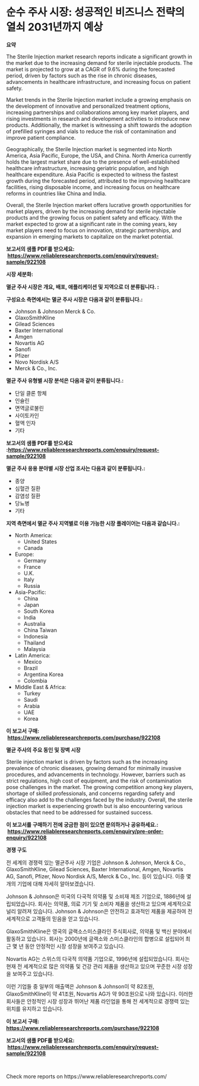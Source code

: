 <p><h1>순수 주사 시장: 성공적인 비즈니스 전략의 열쇠 2031년까지 예상</h1></p><p><strong>요약</strong></p>
<p><p>The Sterile Injection market research reports indicate a significant growth in the market due to the increasing demand for sterile injectable products. The market is projected to grow at a CAGR of 9.6% during the forecasted period, driven by factors such as the rise in chronic diseases, advancements in healthcare infrastructure, and increasing focus on patient safety.</p><p>Market trends in the Sterile Injection market include a growing emphasis on the development of innovative and personalized treatment options, increasing partnerships and collaborations among key market players, and rising investments in research and development activities to introduce new products. Additionally, the market is witnessing a shift towards the adoption of prefilled syringes and vials to reduce the risk of contamination and improve patient compliance.</p><p>Geographically, the Sterile Injection market is segmented into North America, Asia Pacific, Europe, the USA, and China. North America currently holds the largest market share due to the presence of well-established healthcare infrastructure, increasing geriatric population, and high healthcare expenditure. Asia Pacific is expected to witness the fastest growth during the forecasted period, attributed to the improving healthcare facilities, rising disposable income, and increasing focus on healthcare reforms in countries like China and India.</p><p>Overall, the Sterile Injection market offers lucrative growth opportunities for market players, driven by the increasing demand for sterile injectable products and the growing focus on patient safety and efficacy. With the market expected to grow at a significant rate in the coming years, key market players need to focus on innovation, strategic partnerships, and expansion in emerging markets to capitalize on the market potential.</p></p>
<p><strong>보고서의 샘플 PDF를 받으세요: &nbsp;<a href="https://www.reliableresearchreports.com/enquiry/request-sample/922108">https://www.reliableresearchreports.com/enquiry/request-sample/922108</a></strong></p>
<p><strong>시장 세분화:</strong></p>
<p><strong> 멸균 주사 시장은 개요, 배포, 애플리케이션 및 지역으로 더 분류됩니다. :</strong></p>
<p><strong>구성요소 측면에서는 멸균 주사 시장은 다음과 같이 분류됩니다.:</strong></p>
<p><ul><li>Johnson & Johnson Merck & Co.</li><li>GlaxoSmithKline</li><li>Gilead Sciences</li><li>Baxter International</li><li>Amgen</li><li>Novartis AG</li><li>Sanofi</li><li>Pfizer</li><li>Novo Nordisk A/S</li><li>Merck & Co., Inc.</li></ul></p>
<p><strong> 멸균 주사 유형별 시장 분석은 다음과 같이 분류됩니다.:</strong></p>
<p><ul><li>단일 클론 항체</li><li>인슐린</li><li>면역글로불린</li><li>사이토카인</li><li>혈액 인자</li><li>기타</li></ul></p>
<p><strong>보고서의 샘플 PDF를 받으세요 :<a href="https://www.reliableresearchreports.com/enquiry/request-sample/922108">https://www.reliableresearchreports.com/enquiry/request-sample/922108</a></strong></p>
<p><strong> 멸균 주사 응용 분야별 시장 산업 조사는 다음과 같이 분류됩니다.:</strong></p>
<p><ul><li>종양</li><li>심혈관 질환</li><li>감염성 질환</li><li>당뇨병</li><li>기타</li></ul></p>
<p><strong>지역 측면에서 멸균 주사 지역별로 이용 가능한 시장 플레이어는 다음과 같습니다.:</strong></p>
<p><ul>
    <li>
        North America:
        <ul>
            <li>United States</li>
            <li>Canada</li>
        </ul>
    </li>
    <li>
        Europe:
        <ul>
            <li>Germany</li>
            <li>France</li>
            <li>U.K.</li>
            <li>Italy</li>
            <li>Russia</li>
        </ul>
    </li>
    <li>
        Asia-Pacific:
        <ul>
            <li>China</li>
            <li>Japan</li>
            <li>South Korea</li>
            <li>India</li>
            <li>Australia</li>
            <li>China Taiwan</li>
            <li>Indonesia</li>
            <li>Thailand</li>
            <li>Malaysia</li>
        </ul>
    </li>
    <li>
        Latin America:
        <ul>
            <li>Mexico</li>
            <li>Brazil</li>
            <li>Argentina Korea</li>
            <li>Colombia</li>
        </ul>
    </li>
    <li>
        Middle East & Africa:
        <ul>
            <li>Turkey</li>
            <li>Saudi</li>
            <li>Arabia</li>
            <li>UAE</li>
            <li>Korea</li>
        </ul>
    </li>
    </ul></p>
<p><strong>이 보고서 구매: &nbsp;<a href="https://www.reliableresearchreports.com/purchase/922108">https://www.reliableresearchreports.com/purchase/922108</a></strong></p>
<p><strong>멸균 주사의 주요 동인 및 장벽 시장</strong></p>
<p><p>Sterile injection market is driven by factors such as the increasing prevalence of chronic diseases, growing demand for minimally invasive procedures, and advancements in technology. However, barriers such as strict regulations, high cost of equipment, and the risk of contamination pose challenges in the market. The growing competition among key players, shortage of skilled professionals, and concerns regarding safety and efficacy also add to the challenges faced by the industry. Overall, the sterile injection market is experiencing growth but is also encountering various obstacles that need to be addressed for sustained success.</p></p>
<p><strong>이 보고서를 구매하기 전에 궁금한 점이 있으면 문의하거나 공유하세요.: &nbsp;<a href="https://www.reliableresearchreports.com/enquiry/pre-order-enquiry/922108">https://www.reliableresearchreports.com/enquiry/pre-order-enquiry/922108</a></strong></p>
<p><strong>경쟁 구도</strong></p>
<p><p>전 세계의 경쟁력 있는 멸균주사 시장 기업은 Johnson & Johnson, Merck & Co., GlaxoSmithKline, Gilead Sciences, Baxter International, Amgen, Novartis AG, Sanofi, Pfizer, Novo Nordisk A/S, Merck & Co., Inc. 등이 있습니다. 이중 몇 개의 기업에 대해 자세히 알아보겠습니다.</p><p>Johnson & Johnson은 미국의 다국적 의약품 및 소비재 제조 기업으로, 1886년에 설립되었습니다. 회사는 의약품, 의료 기기 및 소비자 제품을 생산하고 있으며 세계적으로 널리 알려져 있습니다. Johnson & Johnson은 안전하고 효과적인 제품을 제공하여 전 세계적으로 고객들의 믿음을 얻고 있습니다.</p><p>GlaxoSmithKline은 영국의 글랙소스미스클라인 주식회사로, 의약품 및 백신 분야에서 활동하고 있습니다. 회사는 2000년에 글랙소와 스미스클라인의 합병으로 설립되어 최근 몇 년 동안 안정적인 시장 성장을 보여주고 있습니다.</p><p>Novartis AG는 스위스의 다국적 의약품 기업으로, 1996년에 설립되었습니다. 회사는 현재 전 세계적으로 많은 의약품 및 건강 관리 제품을 생산하고 있으며 꾸준한 시장 성장을 보여주고 있습니다.</p><p>이런 기업들 중 일부의 매출액은 Johnson & Johnson이 약 82조원, GlaxoSmithKline이 약 41조원, Novartis AG가 약 90조원으로 나와 있습니다. 이러한 회사들은 안정적인 시장 성장과 뛰어난 제품 라인업을 통해 전 세계적으로 경쟁력 있는 위치를 유지하고 있습니다.</p></p>
<p><strong>이 보고서 구매: &nbsp; <a href="https://www.reliableresearchreports.com/purchase/922108">https://www.reliableresearchreports.com/purchase/922108</a></strong></p>
<p><strong>보고서의 샘플 PDF를 받으세요: &nbsp;<a href="https://www.reliableresearchreports.com/enquiry/request-sample/922108">https://www.reliableresearchreports.com/enquiry/request-sample/922108</a></strong><strong></strong></p>
<p>&nbsp;</p>
<p>Check more reports on https://www.reliableresearchreports.com/</p>